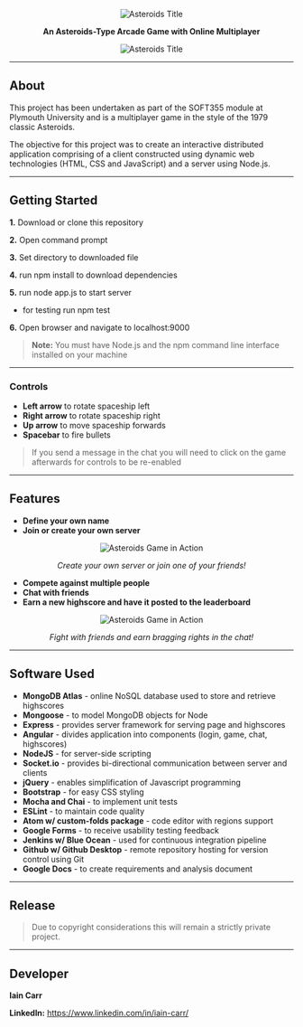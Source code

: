 <p align="center">
<img src="https://i.imgur.com/mRMyz0j.png" alt="Asteroids Title">
</p>

<div align="center">
<p><strong>An Asteroids-Type Arcade Game with Online Multiplayer</strong></p>
</div>

<p align="center">
<img src="https://i.imgur.com/b4KykDe.png" alt="Asteroids Title">
</p>

****

## About
This project has been undertaken as part of the SOFT355 module at Plymouth University and is a multiplayer game in the style of the 1979 classic Asteroids.

The objective for this project was to create an interactive distributed application comprising of a client constructed using dynamic web technologies (HTML, CSS and
JavaScript) and a server using Node.js.

****

## Getting Started
**1.** Download or clone this repository

**2.** Open command prompt

**3.** Set directory to downloaded file

**4.** run npm install to download dependencies

**5.** run node app.js to start server

  - for testing run npm test

**6.** Open browser and navigate to localhost:9000

> **Note:** You must have Node.js and the npm command line interface installed on your machine

****

### Controls
- **Left arrow** to rotate spaceship left
- **Right arrow** to rotate spaceship right
- **Up arrow** to move spaceship forwards
- **Spacebar** to fire bullets

> If you send a message in the chat you will need to click on the game afterwards for controls to be re-enabled

****

## Features
- **Define your own name**
- **Join or create your own server**

<div align="center">
  <img src="https://i.imgur.com/I4zNrpy.png" alt="Asteroids Game in Action">

  *Create your own server or join one of your friends!*
</div>


- **Compete against multiple people**
- **Chat with friends**
- **Earn a new highscore and have it posted to the leaderboard**  

<div align="center">
  <img src="https://i.imgur.com/HZ6Yyn3.png" alt="Asteroids Game in Action">

  *Fight with friends and earn bragging rights in the chat!*
</div>

****

## Software Used
* **MongoDB Atlas** - online NoSQL database used to store and retrieve highscores
* **Mongoose** - to model MongoDB objects for Node
* **Express** - provides server framework for serving page and highscores
* **Angular** - divides application into components (login, game, chat, highscores)
* **NodeJS** - for server-side scripting
* **Socket.io** - provides bi-directional communication between server and clients
* **jQuery** - enables simplification of Javascript programming
* **Bootstrap** - for easy CSS styling
* **Mocha and Chai** - to implement unit tests
* **ESLint** - to maintain code quality
* **Atom w/ custom-folds package** - code editor with regions support
* **Google Forms** - to receive usability testing feedback
* **Jenkins w/ Blue Ocean** - used for continuous integration pipeline
* **Github w/ Github Desktop** - remote repository hosting for version control using Git
* **Google Docs** - to create requirements and analysis document

****

## Release
> Due to copyright considerations this will remain a strictly private project.

****
## Developer
**Iain Carr**

**LinkedIn:** https://www.linkedin.com/in/iain-carr/
